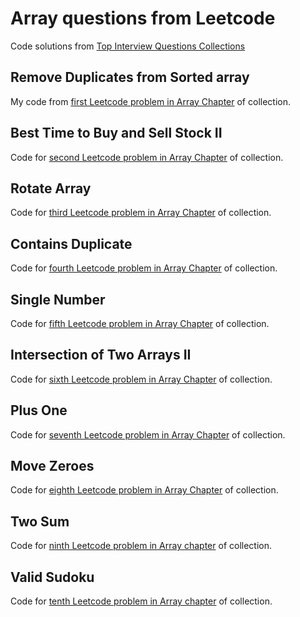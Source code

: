 # Array questions from Leetcode

Code solutions
from [Top Interview Questions Collections](https://leetcode.com/explore/interview/card/top-interview-questions-easy/)

## Remove Duplicates from Sorted array

My code
from [first Leetcode problem in Array Chapter](https://leetcode.com/explore/interview/card/top-interview-questions-easy/92/array/727/)
of collection.

## Best Time to Buy and Sell Stock II

Code
for [second Leetcode problem in Array Chapter](https://leetcode.com/explore/interview/card/top-interview-questions-easy/92/array/564/)
of collection.

## Rotate Array

Code
for [third Leetcode problem in Array Chapter](https://leetcode.com/explore/interview/card/top-interview-questions-easy/92/array/646/)
of collection.

## Contains Duplicate

Code
for [fourth Leetcode problem in Array Chapter](https://leetcode.com/explore/interview/card/top-interview-questions-easy/92/array/578/)
of collection.

## Single Number

Code
for [fifth Leetcode problem in Array Chapter](https://leetcode.com/explore/interview/card/top-interview-questions-easy/92/array/549/)
of collection.

## Intersection of Two Arrays II

Code
for [sixth Leetcode problem in Array Chapter](https://leetcode.com/explore/interview/card/top-interview-questions-easy/92/array/674/)
of collection.

## Plus One

Code
for [seventh Leetcode problem in Array Chapter](https://leetcode.com/explore/interview/card/top-interview-questions-easy/92/array/559/)
of collection.

## Move Zeroes

Code
for [eighth Leetcode problem in Array Chapter](https://leetcode.com/explore/interview/card/top-interview-questions-easy/92/array/567/)
of collection.

## Two Sum

Code
for [ninth Leetcode problem in Array chapter](https://leetcode.com/explore/interview/card/top-interview-questions-easy/92/array/546/)
of collection.

## Valid Sudoku

Code
for [tenth Leetcode problem in Array chapter](https://leetcode.com/explore/interview/card/top-interview-questions-easy/92/array/769/)
of collection.
